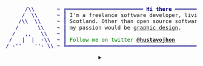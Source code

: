 <!-- <div align="center">
    
```ocaml
I'm Gustavo, front-end developer & Linux enthusiast 🔭
```
</div> -->

<pre style="font-family:Menlo,'DejaVu Sans Mono',consolas,'Courier New',monospace"><span style="color: #000080; text-decoration-color: #000080">      /\\       ~ ╔════════════════════════ </span><span style="color: #000080; text-decoration-color: #000080; font-weight: bold">Hi there</span><span style="color: #000080; text-decoration-color: #000080"> ════════════════════════╗</span> 🐧 <a href="https://hustavojhon.github.io/resume/">Jhon Gustavo</a>            
<span style="color: #000080; text-decoration-color: #000080">     /  \\      ~ ║</span> I&#x27;m a freelance software developer, living in <a href="https://www.google.com/maps/place/Edinburgh/@55.9411289,-3.3454205,11z">Perú/Cusco</a>,<span style="color: #000080; text-decoration-color: #000080">║</span> <span style="color: #008080; text-decoration-color: #008080">┣━━ </span>🐍 project.py     
<span style="color: #000080; text-decoration-color: #000080">    /\\  \\     ~ ║</span> Scotland. Other than open source software development,   <span style="color: #000080; text-decoration-color: #000080">║</span> <span style="color: #008080; text-decoration-color: #008080">┃   </span><span style="color: #008000; text-decoration-color: #008000">┣━━ </span>💀 <a href="https://github.com/HustavoJhon/pirate">pirate</a>            
<span style="color: #000080; text-decoration-color: #000080">   /      \\    ~ ║</span> my passion would be <a href="https://www.behance.net/hustavojhon">graphic design</a>.                      <span style="color: #000080; text-decoration-color: #000080">║</span> <span style="color: #008080; text-decoration-color: #008080">┃   </span><span style="color: #008000; text-decoration-color: #008000">┣━━ </span>🐘 <a href="https://github.com/HustavoJhon/basic">basic</a>    
<span style="color: #000080; text-decoration-color: #000080">  /   ,,   \\   ~ ║</span>                                                          <span style="color: #000080; text-decoration-color: #000080">║</span> <span style="color: #008080; text-decoration-color: #008080">┃   </span><span style="color: #008000; text-decoration-color: #008000">┗━━ </span>🐙 <a href="https://github.com/HustavoJhon/notazul">notazul</a>          
<span style="color: #000080; text-decoration-color: #000080"> /   |  |  -\\  ~ ║</span> <span style="color: #008000; text-decoration-color: #008000">Follow me on twitter </span><span style="color: #008000; text-decoration-color: #008000; font-weight: bold"><a href="https://twitter.com/hustavojhon">@hustavojhon</a></span>                        <span style="color: #000080; text-decoration-color: #000080">║</span> <span style="color: #008080; text-decoration-color: #008080">┣━━ </span>🔧 enthusiast
<span style="color: #000080; text-decoration-color: #000080">/_-''    ''-_\\ ~ ╚══════════════════════════════════════════════════════════╝</span> <span style="color: #008080; text-decoration-color: #008080">┗━━ </span>📘 <a href="https://drive.google.com/file/d/1NS8O9Ji3L17fLsQvvTDP4msyS5xtFgti/view?usp=sharing">cv</a></pre>

<details align="center">
    
<summary> </summary>

<div align="center">

<!--<img  alt="gif" width="300px" src="https://i.postimg.cc/ZRtPHmt3/68747470733a2f2f6d656469612e67697068792e636f6d2f6d656469612f57556c706c634d704f43456d5447427442572f67.gif" />-->

<div align="left">
    
</div>
    
<!-- 
SHIELDS.IO
[![play Badge](https://img.shields.io/badge/-Google_Play-3DDC84?style=for-the-badge&labelColor=273347&logo=android&logoColor=3DDC84&link=https://play.google.com/store/apps/developer?id=Aymanz)](https://play.google.com/store/apps/developer?id=Aymanz)&nbsp;


color
&logo=go&logoColor=white&link=#go

style

?style=plastic&
?style=flat&
?style=flat-square&
?style=for-the-badge&
?style=social&
-->
<div align="center">
    
<code>╔════════════════════════ </span><span style="color: #000080; text-decoration-color: #000080; font-weight: bold">SKILLS</span><span style="color: #000080; text-decoration-color: #000080"> ════════════════════════╗</code>
    
[![Python](https://img.shields.io/badge/-black?style=flat&logo=python)](https://github.com/hustavoJhon/basic)
[![JavaScript](https://img.shields.io/badge/-black?style=flat&logo=javascript)](https://github.com/hsutavojhon) 
[![HTML5](https://img.shields.io/badge/-black?style=flat&logo=html5)](https://github.com/hustavoJhon) 
[![CSS3](https://img.shields.io/badge/-black?style=flat&logo=css3&logoColor=264DE4)](https://github.com/hustavoJhon) 
[![MARKDOWN](https://img.shields.io/badge/-black?style=flat&logo=markdown)](https://github.com/hustavoJhon)
[![LINUX](https://img.shields.io/badge/-black?style=flat&logo=linux)](https://github.com/hustavojhon) 
[![ARCH](https://img.shields.io/badge/-black?style=flat&logo=archlinux)](https://github.com/hustavojhon)
[![UBUNTU](https://img.shields.io/badge/-black?style=flat&logo=ubuntu)](https://github.com/hustavojhon)
[![KALI](https://img.shields.io/badge/-black?style=flat&logo=kalilinux)](https://github.com/hustavojhon)
[![FEDORA](https://img.shields.io/badge/-black?style=flat&logo=fedora)](https://github.com/hustavojhon)
[![MANJARO](https://img.shields.io/badge/-black?style=flat&logo=manjaro)](https://github.com/hustavojhon)

[![DEBIAN](https://img.shields.io/badge/-black?style=flat&logo=debian&logoColor=D30751)](https://github.com/hustavojhon)
[![VIM](https://img.shields.io/badge/-black?style=flat&logo=vim&logoColor=019833)](https://github.com/hustavojhon)
[![NEOVIM](https://img.shields.io/badge/-black?style=flat&logo=neovim)](https://github.com/hustavojhon)
[![VSC](https://img.shields.io/badge/-black?style=flat&logo=visualstudiocode&logoColor=3CA9F2)](https://github.com/hustavojhon)
[![VISUAL STUDIO](https://img.shields.io/badge/-black?style=flat&logo=visualstudio&logoColor=8D58CB)](#iterm2)
[![INTELLIJ](https://img.shields.io/badge/-black?style=flat&logo=intellijidea&logoColor=FE315D)](https://github.com/hustavojhon)
[![VIRTUALBOX](https://img.shields.io/badge/-black?style=flat&logo=virtualbox)](https://)
[![GIT](https://img.shields.io/badge/-black?style=flat&logo=git)](https://github.com/hustavojhon) 
[![GITHUB](https://img.shields.io/badge/-black?style=flat&logo=github)](https://github.com/hustavojhon)
[![GNU_BASH](https://img.shields.io/badge/-black?style=flat&logo=gnu-bash)](https://github.com/hustavojhon) 
[![POWERSHELL](https://img.shields.io/badge/-black?style=flat&logo=powershell)](https://github.com/hustavojhon)

[![STACKOVERFLOW](https://img.shields.io/badge/-black?style=flat&logo=stackoverflow&logoColor=F17C10)](https://)
[![PREMIERE PRO](https://img.shields.io/badge/-black?style=flat&logo=adobepremierepro)](https://)
[![ILLUSTRATOR](https://img.shields.io/badge/-black?style=flat&logo=adobeillustrator)](https://)
[![PHOTOSHOP](https://img.shields.io/badge/-black?style=flat&logo=adobephotoshop)](https://)
[![AFTEREFFECTS](https://img.shields.io/badge/-black?style=flat&logo=adobeaftereffects)](https://)

</div>

<div align="center">
    
<code style="color: #000080; text-decoration-color: #000080">╔════════════════════════ </span><span style="color: #000080; text-decoration-color: #000080; font-weight: bold">SOCIAL NETWORK</span><span style="color: #000080; text-decoration-color: #000080"> ════════════════════════╗</code>
    
 <!-- SOCIAL NETWORK -->

[![INSTAGRAM](https://img.shields.io/badge/-161B22?style=flat-square&logo=instagram)](https://www.instagram.com/hustavojhon/)
[![FACEBOOK](https://img.shields.io/badge/-161B22?style=flat-square&logo=facebook)](https://www.facebook.com/hustavojhon/)
[![TWITTER](https://img.shields.io/badge/-161B22?style=flat-square&logo=twitter)](https://twitter.com/hustavoJhon)
[![TIK-TOK](https://img.shields.io/badge/-161B22?style=flat-square&logo=tiktok)](https://www.tiktok.com/@hustavojhon)
[![REDDIT](https://img.shields.io/badge/-161B22?style=flat-square&logo=reddit)](https://www.reddit.com/user/hustav01)
[![SNAPCHAT](https://img.shields.io/badge/-161B22?style=flat-square&logo=snapchat)](https://www.reddit.com/user/hustav01)
[![LINKEDIN](https://img.shields.io/badge/-161B22?style=flat-square&logo=linkedin&logoColor=0077B5)](https://www.linkedin.com/in/hustavojhon/)
[![TELEGRAM](https://img.shields.io/badge/-161B22?style=flat-square&logo=gmail)](mailto:hustavojhon@gmail.com)
[![YOUTUBE](https://img.shields.io/badge/-161B22?style=flat-square&logo=youtube&logoColor=CE1312)](https://www.youtube.com/@hustavojhon)
[![TWITCH](https://img.shields.io/badge/-161B22?style=flat-square&logo=twitch)](https://www.youtube.com/@hustavojhon)
[![TELEGRAM](https://img.shields.io/badge/-161B22?style=flat-square&logo=telegram)](https://)
    
[![SPOTIFY](https://img.shields.io/badge/-161B22?style=flat-square&logo=spotify)](https://open.spotify.com/user/31uolwi7gtcly3byvfewmnrgo7pq?si=70d5793f89b64952)
[![SOUNDCLOUD](https://img.shields.io/badge/-161B22?style=flat-square&logo=soundcloud)](https://open.spotify.com/user/31uolwi7gtcly3byvfewmnrgo7pq?si=70d5793f89b64952)
[![PINTEREST](https://img.shields.io/badge/-161B22?style=flat-square&logo=pinterest&logoColor=CC2127)](https://hu.pinterest.com/hustavojhon/)
[![REPLIT](https://img.shields.io/badge/-161B22?style=flat-square&logo=replit)](https://dev.to/hustavojhon)
[![HACKTHEBOX](https://img.shields.io/badge/-161B22?style=flat-square&logo=hackthebox)](https://dev.to/hustavojhon)
[![HACKERRANK](https://img.shields.io/badge/-161B22?style=flat-square&logo=hackerrank)](https://www.hackerrank.com/hustavojhon)
[![DISCORD](https://img.shields.io/badge/-161B22?style=flat-square&logo=discord)](https://discord.gg/yNRKn29Rew)
[![SLACK](https://img.shields.io/badge/-161B22?style=flat-square&logo=slack&logoColor=36C5F0)](https://discord.gg/yNRKn29Rew)
[![DEVTO](https://img.shields.io/badge/-161B22?style=flat-square&logo=dev.to)](https://dev.to/hustavojhon)
[![NOTION](https://img.shields.io/badge/-161B22?style=flat-square&logo=notion)](https://dev.to/hustavojhon)
[![BEHANCE](https://img.shields.io/badge/-161B22?style=flat-square&logo=behance)](https://dev.to/hustavojhon)

</div>

<div align="center">

<!-- [<img src="https://spotify-now-playing.satyu.vercel.app/api/spotify-playing" alt="Spotify Now Playing" width="500"/>](https://open.spotify.com/artist/34GQP3dILpyCN018y2k61L) -->

<!-- [<img src="https://spotify-github-profile.vercel.app/api/view.svg?uid=31uolwi7gtcly3byvfewmnrgo7pq&cover_image=true&theme=compact&show_offline=false&background_color=161b22" width="100"/>](https://spotify-github-profile.vercel.app/api/view.svg?uid=31uolwi7gtcly3byvfewmnrgo7pq&cover_image=true&theme=default&show_offline=false&background_color=161b22&bar_color=53b14f&bar_color_cover=true)

[<img src="https://spotify-github-profile.vercel.app/api/view.svg?uid=31uolwi7gtcly3byvfewmnrgo7pq&cover_image=true&theme=natemoo-re&show_offline=false&background_color=161b22&bar_color=53b14f&bar_color_cover=true" width="500"/>](https://spotify-github-profile.vercel.app/api/view.svg?uid=31uolwi7gtcly3byvfewmnrgo7pq&cover_image=true&theme=default&show_offline=false&background_color=161b22&bar_color=53b14f&bar_color_cover=true)
    
[<img src="https://spotify-github-profile.vercel.app/api/view.svg?uid=31uolwi7gtcly3byvfewmnrgo7pq&cover_image=true&theme=novatorem&show_offline=false&background_color=161b22&bar_color=53b14f&bar_color_cover=true" width="500"/>](https://spotify-github-profile.vercel.app/api/view.svg?uid=31uolwi7gtcly3byvfewmnrgo7pq&cover_image=true&theme=default&show_offline=false&background_color=161b22&bar_color=53b14f&bar_color_cover=true)

[![spotify-github-profile](https://spotify-github-profile.vercel.app/api/view?uid=31uolwi7gtcly3byvfewmnrgo7pq&cover_image=true&theme=novatorem&show_offline=false&background_color=161b22&bar_color=53b14f&bar_color_cover=true)](https://spotify-github-profile.vercel.app/api/view?uid=31uolwi7gtcly3byvfewmnrgo7pq&redirect=true) -->
  
</div>
    
[![Spotify](https://spotify-github-readme.vercel.app/api/spotify)](https://open.spotify.com/album/34GQP3dILpyCN018y2k61L)
    
</details>
